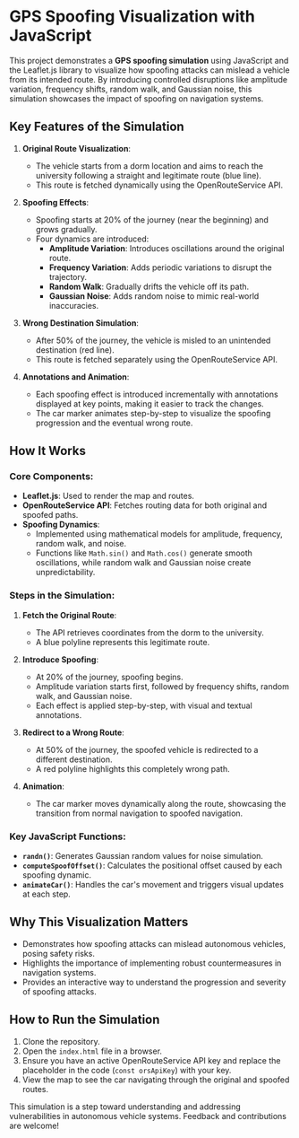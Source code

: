 # GPS Spoofing Visualization with JavaScript

This project demonstrates a **GPS spoofing simulation** using JavaScript and the Leaflet.js library to visualize how spoofing attacks can mislead a vehicle from its intended route. By introducing controlled disruptions like amplitude variation, frequency shifts, random walk, and Gaussian noise, this simulation showcases the impact of spoofing on navigation systems.

## Key Features of the Simulation

1. **Original Route Visualization**: 
   - The vehicle starts from a dorm location and aims to reach the university following a straight and legitimate route (blue line).
   - This route is fetched dynamically using the OpenRouteService API.

2. **Spoofing Effects**: 
   - Spoofing starts at 20% of the journey (near the beginning) and grows gradually.
   - Four dynamics are introduced:
     - **Amplitude Variation**: Introduces oscillations around the original route.
     - **Frequency Variation**: Adds periodic variations to disrupt the trajectory.
     - **Random Walk**: Gradually drifts the vehicle off its path.
     - **Gaussian Noise**: Adds random noise to mimic real-world inaccuracies.

3. **Wrong Destination Simulation**:
   - After 50% of the journey, the vehicle is misled to an unintended destination (red line). 
   - This route is fetched separately using the OpenRouteService API.

4. **Annotations and Animation**:
   - Each spoofing effect is introduced incrementally with annotations displayed at key points, making it easier to track the changes.
   - The car marker animates step-by-step to visualize the spoofing progression and the eventual wrong route.

## How It Works

### Core Components:
- **Leaflet.js**: Used to render the map and routes.
- **OpenRouteService API**: Fetches routing data for both original and spoofed paths.
- **Spoofing Dynamics**: 
  - Implemented using mathematical models for amplitude, frequency, random walk, and noise.
  - Functions like `Math.sin()` and `Math.cos()` generate smooth oscillations, while random walk and Gaussian noise create unpredictability.

### Steps in the Simulation:
1. **Fetch the Original Route**: 
   - The API retrieves coordinates from the dorm to the university.
   - A blue polyline represents this legitimate route.

2. **Introduce Spoofing**:
   - At 20% of the journey, spoofing begins.
   - Amplitude variation starts first, followed by frequency shifts, random walk, and Gaussian noise.
   - Each effect is applied step-by-step, with visual and textual annotations.

3. **Redirect to a Wrong Route**:
   - At 50% of the journey, the spoofed vehicle is redirected to a different destination.
   - A red polyline highlights this completely wrong path.

4. **Animation**:
   - The car marker moves dynamically along the route, showcasing the transition from normal navigation to spoofed navigation.

### Key JavaScript Functions:
- **`randn()`**: Generates Gaussian random values for noise simulation.
- **`computeSpoofOffset()`**: Calculates the positional offset caused by each spoofing dynamic.
- **`animateCar()`**: Handles the car's movement and triggers visual updates at each step.

## Why This Visualization Matters
- Demonstrates how spoofing attacks can mislead autonomous vehicles, posing safety risks.
- Highlights the importance of implementing robust countermeasures in navigation systems.
- Provides an interactive way to understand the progression and severity of spoofing attacks.

## How to Run the Simulation
1. Clone the repository.
2. Open the `index.html` file in a browser.
3. Ensure you have an active OpenRouteService API key and replace the placeholder in the code (`const orsApiKey`) with your key.
4. View the map to see the car navigating through the original and spoofed routes.


This simulation is a step toward understanding and addressing vulnerabilities in autonomous vehicle systems. Feedback and contributions are welcome!
